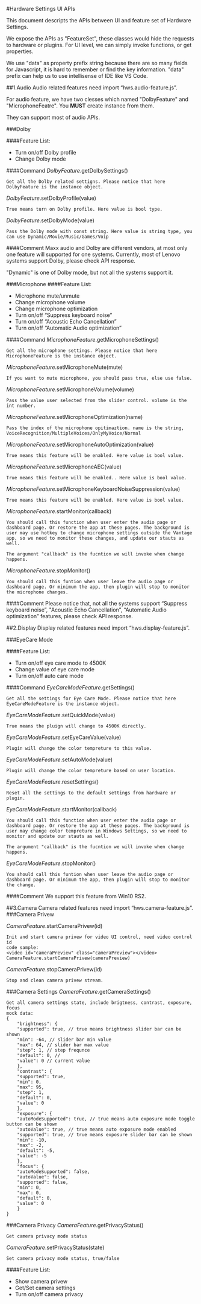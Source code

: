#Hardware Settings UI APIs

This document descripts the APIs between UI and feature set of Hardware Settings.

We expose the APIs as "FeatureSet", these classes would hide the requests to hardware or plugins. For UI level, we can simply invoke functions, or get properties.

We use "data" as property prefix string because there are so many fields for Javascript, it is hard to remember or find the key information. "data" prefix can help us to use intellisense of IDE like VS Code.


##1.Audio
Audio related features need import “hws.audio-feature.js”.

For audio feature, we have two clesses which named "DolbyFeature" and "MicrophoneFeatre". You **MUST** create instance from them.

They can support most of audio APIs.

###Dolby

####Feature List:
- Turn on/off Dolby profile
- Change Dolby mode

####Command
*DolbyFeature*.getDolbySettings()

	Get all the Dolby related settigns. Please notice that here DolbyFeature is the instance object.

*DolbyFeature*.setDolbyProfile(value)

	True means turn on Dolby profile. Here value is bool type.

*DolbyFeature*.setDolbyMode(value)

	Pass the Dolby mode with const string. Here value is string type, you can use Dynamic/Movie/Music/Games/Voip


####Comment
Maxx audio and Dolby are different vendors, at most only one feature will supported for one systems. Currently, most of Lenovo systems support Dolby, please check API response.

"Dynamic" is one of Dolby mode, but not all the systems support it.


###Microphone
####Feature List:
- Microphone mute/unmute
- Change microphone volume
- Change microphone optimization
- Turn on/off “Suppress keyboard noise”
- Turn on/off “Acoustic Echo Cancellation”
- Turn on/off “Automatic Audio optimization”

####Command
*MicrophoneFeature*.getMicrophoneSettings()

	Get all the microphone settings. Please notice that here MicrophoneFeature is the instance object.

*MicrophoneFeature*.setMicrophoneMute(mute)

	If you want to mute microphone, you should pass true, else use false.

*MicrophoneFeature*.setMicrophoneVolume(volume)

	Pass the value user selected from the slider control. volume is the int number.

*MicrophoneFeature*.setMicrophoneOptimization(name)

	Pass the index of the microphone opitimaztion. name is the string,   VoiceRecognition/MultipleVoices/OnlyMyVoice/Normal

*MicrophoneFeature*.setMicrophoneAutoOptimization(value)

	True means this feature will be enabled. Here value is bool value.

*MicrophoneFeature*.setMicrophoneAEC(value)

	True means this feature will be enabled.. Here value is bool value.

*MicrophoneFeature*.setMicrophoneKeyboardNoiseSuppression(value)

	True means this feature will be enabled. Here value is bool value.

*MicrophoneFeature*.startMonitor(callback)

	You should call this function when user enter the audio page or dashboard page. Or restore the app at these pages. The background is user may use hotkey to change microphone settings outside the Vantage app, so we need to monitor these changes, and update our stauts as well.

	The argument "callback" is the fucntion we will invoke when change happens.

*MicrophoneFeature*.stopMonitor()

	You should call this funtion when user leave the audio page or dashboard page. Or minimum the app, then plugin will stop to monitor the microphone changes.


####Comment
Please notice that, not all the systems support “Suppress keyboard noise”, "Acoustic Echo Cancellation”, “Automatic Audio optimization” features, please check API response.

##2.Display
Display related features need import “hws.display-feature.js”.

###EyeCare Mode

####Feature List:
- Turn on/off eye care mode to 4500K
- Change value of eye care mode
- Turn on/off auto care mode

####Command
*EyeCareModeFeature*.getSettings()

	Get all the settings for Eye Care Mode. Please notice that here EyeCareModeFeature is the instance object.

*EyeCareModeFeature*.setQuickMode(value)

	True means the pluign will change to 4500K directly.

*EyeCareModeFeature*.setEyeCareValue(value)

	Plugin will change the color tempreture to this value.

*EyeCareModeFeature*.setAutoMode(value)

	Plugin will change the color tempreture based on user location.

*EyeCareModeFeature*.resetSettings()

	Reset all the settings to the default settings from hardware or plugin.

*EyeCareModeFeature*.startMonitor(callback)

	You should call this function when user enter the audio page or dashboard page. Or restore the app at these pages. The background is user may change color tempreture in Windows Settings, so we need to monitor and update our stauts as well.

	The argument "callback" is the fucntion we will invoke when change happens.

*EyeCareModeFeature*.stopMonitor()

	You should call this funtion when user leave the audio page or dashboard page. Or minimum the app, then plugin will stop to monitor the change.


####Comment
We support this feature from Win10 RS2.

##3.Camera
Camera related features need import “hws.camera-feature.js”.
###Camera Privew

*CameraFeature*.startCameraPrivew(id)

	Init and start camera privew for video UI control, need video control id
	code sample: 
	<video id="cameraPreview" class="cameraPreview"></video>
	CameraFeature.startCameraPrivew(cameraPreview)


*CameraFeature*.stopCameraPrivew(id)

	Stop and clean camera privew stream. 
###Camera Settings
*CameraFeature*.getCameraSettings()

	Get all camera settings state, include brigtness, contrast, exposure, focus
	mock data:
	{
		"brightness": {
		"supported": true, // true means brightness slider bar can be shown
		"min": -64, // slider bar min value
		"max": 64, // slider bar max value
		"step": 1, // step frequnce
		"default": 0, // 
		"value": 0 // current value
		},
		"contrast": {
		"supported": true,
		"min": 0,
		"max": 95,
		"step": 1,
		"default": 0,
		"value": 0
		},
		"exposure": {
		"autoModeSupported": true, // true means auto exposure mode toggle button can be shown 
		"autoValue": true, // true means auto exposure mode enabled
		"supported": true, // true means exposure slider bar can be shown
		"min": -10,
		"max": -2,
		"default": -5,
		"value": -5
		},
		"focus": {
		"autoModeSupported": false,
		"autoValue": false,
		"supported": false,
		"min": 0,
		"max": 0,
		"default": 0,
		"value": 0
		}
	}

###Camera Privacy
*CameraFeature*.getPrivacyStatus()

	Get camera privacy mode status

*CameraFeature*.setPrivacyStatus(state)

	Set camera privacy mode status, true/false
####Feature List:
- Show camera privew
- Get/Set camera settings
- Turn on/off camera privacy
